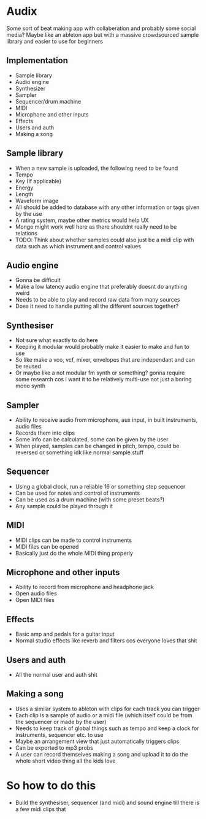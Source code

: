 # Audix
Some sort of beat making app with collaberation and probably some social media?
Maybe like an ableton app but with a massive crowdsourced sample library and easier to use for beginners

## Implementation
- Sample library
- Audio engine
- Synthesizer
- Sampler
- Sequencer/drum machine
- MIDI
- Microphone and other inputs
- Effects
- Users and auth
- Making a song

## Sample library
- When a new sample is uploaded, the following need to be found
- Tempo
- Key (If applicable)
- Energy
- Length
- Waveform image
- All should be added to database with any other information or tags given by the use
- A rating system, maybe other metrics would help UX
- Mongo might work well here as there shouldnt really need to be relations
- TODO: Think about whether samples could also just be a midi clip with data such as which instrument and control values

## Audio engine
- Gonna be difficult
- Make a low latency audio engine that preferably doesnt do anything weird
- Needs to be able to play and record raw data from many sources
- Does it need to handle putting all the different sources together?

## Synthesiser
- Not sure what exactly to do here
- Keeping it modular would probably make it easier to make and fun to use
- So like make a vco, vcf, mixer, envelopes that are independant and can be reused
- Or maybe like a not modular fm synth or something? gonna require some research cos i want it to be relatively multi-use not just a boring mono synth

## Sampler
- Ability to receive audio from microphone, aux input, in built instruments, audio files
- Records them into clips
- Some info can be calculated, some can be given by the user
- When played, samples can be changed in pitch, tempo, could be reversed or something idk like normal sample stuff

## Sequencer
- Using a global clock, run a reliable 16 or something step sequencer
- Can be used for notes and control of instruments
- Can be used as a drum machine (with some preset beats?)
- Any sample could be played through it

## MIDI
- MIDI clips can be made to control instruments
- MIDI files can be opened
- Basically just do the whole MIDI thing properly

## Microphone and other inputs
- Ability to record from microphone and headphone jack
- Open audio files
- Open MIDI files

## Effects
- Basic amp and pedals for a guitar input
- Normal studio effects like reverb and filters cos everyone loves that shit

## Users and auth
- All the normal user and auth shit

## Making a song
- Uses a similar system to ableton with clips for each track you can trigger
- Each clip is a sample of audio or a midi file (which itself could be from the sequencer or made by the user)
- Needs to keep track of global things such as tempo and keep a clock for instruments, sequencer etc. to use
- Maybe an arrangement view that just automatically triggers clips
- Can be exported to mp3 probs
- A user can record themselves making a song and upload it to do the whole short video thing all the kids love

# So how to do this
- Build the synthesiser, sequencer (and midi) and sound engine till there is a few midi clips that 
